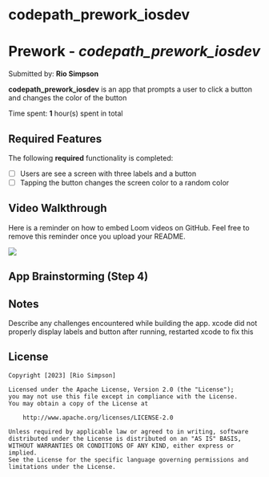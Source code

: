 # codepath_prework_iosdev

# Prework - *codepath_prework_iosdev*

Submitted by: **Rio Simpson**

**codepath_prework_iosdev** is an app that prompts a user to click a button and changes the color of the button

Time spent: **1** hour(s) spent in total

## Required Features

The following **required** functionality is completed:

- [ ] Users are see a screen with three labels and a button
- [ ] Tapping the button changes the screen color to a random color
 
## Video Walkthrough

Here is a reminder on how to embed Loom videos on GitHub. Feel free to remove this reminder once you upload your README.

<div>
    <a href="https://www.loom.com/share/69add03a4bde4ffd81ba6057bfb892ca">
    </a>
    <a href="https://www.loom.com/share/69add03a4bde4ffd81ba6057bfb892ca">
      <img style="max-width:300px;" src="https://cdn.loom.com/sessions/thumbnails/69add03a4bde4ffd81ba6057bfb892ca-with-play.gif">
    </a>
  </div>

## App Brainstorming (Step 4)

## Notes

Describe any challenges encountered while building the app.
  xcode did not properly display labels and button after running, restarted xcode to fix this

## License

    Copyright [2023] [Rio Simpson]

    Licensed under the Apache License, Version 2.0 (the "License");
    you may not use this file except in compliance with the License.
    You may obtain a copy of the License at

        http://www.apache.org/licenses/LICENSE-2.0

    Unless required by applicable law or agreed to in writing, software
    distributed under the License is distributed on an "AS IS" BASIS,
    WITHOUT WARRANTIES OR CONDITIONS OF ANY KIND, either express or implied.
    See the License for the specific language governing permissions and
    limitations under the License.
